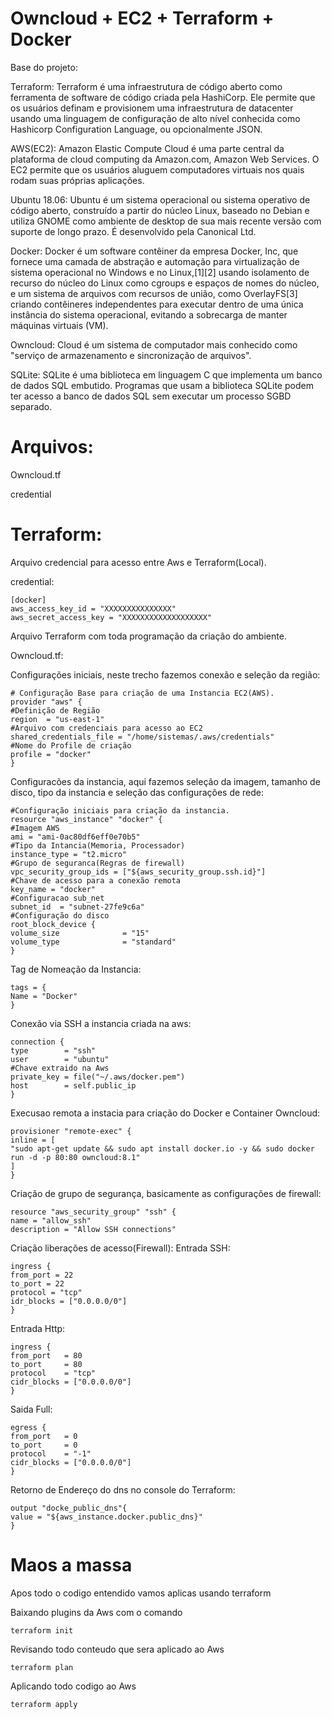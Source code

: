 # Owncloud + EC2 + Terraform + Docker
Base do projeto:

Terraform: Terraform é uma infraestrutura de código aberto como ferramenta de software de código criada pela HashiCorp. Ele permite que os usuários definam e provisionem uma infraestrutura de datacenter usando uma linguagem de configuração de alto nível conhecida como Hashicorp Configuration Language, ou opcionalmente JSON.

AWS(EC2): Amazon Elastic Compute Cloud é uma parte central da plataforma de cloud computing da Amazon.com, Amazon Web Services. O EC2 permite que os usuários aluguem computadores virtuais nos quais rodam suas próprias aplicações.

Ubuntu 18.06: Ubuntu é um sistema operacional ou sistema operativo de código aberto, construído a partir do núcleo Linux, baseado no Debian e utiliza GNOME como ambiente de desktop de sua mais recente versão com suporte de longo prazo. É desenvolvido pela Canonical Ltd.

Docker: Docker é um software contêiner da empresa Docker, Inc, que fornece uma camada de abstração e automação para virtualização de sistema operacional no Windows e no Linux,[1][2] usando isolamento de recurso do núcleo do Linux como cgroups e espaços de nomes do núcleo, e um sistema de arquivos com recursos de união, como OverlayFS[3] criando contêineres independentes para executar dentro de uma única instância do sistema operacional, evitando a sobrecarga de manter máquinas virtuais (VM).

Owncloud: Cloud é um sistema de computador mais conhecido como "serviço de armazenamento e sincronização de arquivos".

SQLite: SQLite é uma biblioteca em linguagem C que implementa um banco de dados SQL embutido. Programas que usam a biblioteca SQLite podem ter acesso a banco de dados SQL sem executar um processo SGBD separado.
     
# Arquivos:

Owncloud.tf

credential

# Terraform:

Arquivo credencial para acesso entre Aws e Terraform(Local).

credential:

    [docker]
    aws_access_key_id = "XXXXXXXXXXXXXXX"
    aws_secret_access_key = "XXXXXXXXXXXXXXXXXXX"

Arquivo Terraform com toda programação da criação do ambiente.

Owncloud.tf:

Configurações iniciais, neste trecho fazemos conexão e seleção da região: 

    # Configuração Base para criação de uma Instancia EC2(AWS).
    provider "aws" {
    #Definição de Região
    region  = "us-east-1"
    #Arquivo com credenciais para acesso ao EC2
    shared_credentials_file = "/home/sistemas/.aws/credentials"
    #Nome do Profile de criação
    profile = "docker"
    }
	
Configuracões da instancia, aqui fazemos seleção da imagem, tamanho de disco, tipo da instancia e seleção das configurações de rede:

    #Configuração iniciais para criação da instancia.
    resource "aws_instance" "docker" {
    #Imagem AWS
    ami = "ami-0ac80df6eff0e70b5"
    #Tipo da Intancia(Memoria, Processador)
    instance_type = "t2.micro"
    #Grupo de seguranca(Regras de firewall)
    vpc_security_group_ids = ["${aws_security_group.ssh.id}"]
    #Chave de acesso para a conexão remota
    key_name = "docker"
    #Configuracao sub_net
    subnet_id  = "subnet-27fe9c6a"
    #Configuração do disco
    root_block_device {
    volume_size              = "15"
    volume_type              = "standard"
    }

Tag de Nomeação da Instancia:

    tags = {
    Name = "Docker"
    }
    
Conexão via SSH a instancia criada na aws:

    connection {
    type        = "ssh"
    user        = "ubuntu"
    #Chave extraido na Aws
    private_key = file("~/.aws/docker.pem")
    host        = self.public_ip
    }
    
Execusao remota a instacia para criação do Docker e Container Owncloud:
	
    provisioner "remote-exec" {
    inline = [
    "sudo apt-get update && sudo apt install docker.io -y && sudo docker run -d -p 80:80 owncloud:8.1"
    ]
    }

Criação de grupo de segurança, basicamente as configurações de firewall:

    resource "aws_security_group" "ssh" {
    name = "allow_ssh"
    description = "Allow SSH connections"
	
Criação liberações de acesso(Firewall):
Entrada SSH:

    ingress {
    from_port = 22
    to_port = 22
    protocol = "tcp"
    idr_blocks = ["0.0.0.0/0"]
	}
	
Entrada Http:

    ingress {
    from_port   = 80
    to_port     = 80
    protocol    = "tcp"
    cidr_blocks = ["0.0.0.0/0"]
	}
	
Saida Full:

    egress {
    from_port   = 0
    to_port     = 0
    protocol    = "-1"
    cidr_blocks = ["0.0.0.0/0"]
    }
    
Retorno de Endereço do dns no console do Terraform:

    output "docke_public_dns"{
	value = "${aws_instance.docker.public_dns}"
    }

# Maos a massa

Apos todo o codigo entendido vamos aplicas usando terraform

Baixando plugins da Aws com o comando

    terraform init

Revisando todo conteudo que sera aplicado ao Aws

    terraform plan

Aplicando todo codigo ao Aws

    terraform apply
    
        
